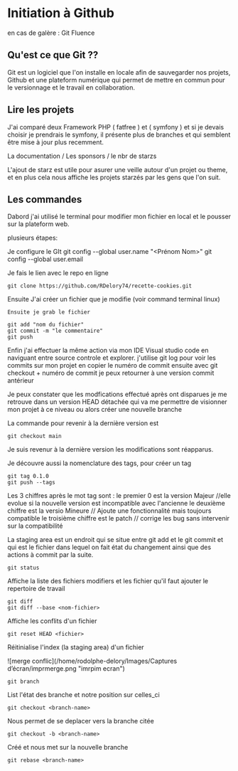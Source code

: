 
# Initiation à Github 

en cas de galère : Git Fluence

## Qu'est ce que Git ?? 

Git est un logiciel que l'on installe en locale afin de sauvegarder nos projets, Github et une plateform numérique qui permet de mettre en commun pour le versionnage et le travail en collaboration. 


## Lire les projets

J'ai comparé deux Framework PHP ( fatfree ) et ( symfony ) et si je devais choisir je prendrais le symfony, il présente plus de branches et qui semblent être mise à jour plus recemment. 

La documentation / Les sponsors / le nbr de starzs

L'ajout de starz est utile pour asurer une veille autour d'un projet ou theme, et en plus cela nous affiche les projets starzés par les gens que l'on suit. 

## Les commandes

Dabord j'ai utilisé le terminal pour modifier mon fichier en local et le pousser sur la plateform web. 

plusieurs étapes: 

Je configure le GIt 
git config --global user.name "<Prénom Nom>"
git config --global user.email <adresse-email>
    
    
Je fais le lien avec le repo en ligne
    
    git clone https://github.com/RDelory74/recette-cookies.git  
    
Ensuite J'ai créer un fichier que je modifie (voir command terminal linux) 
    
    Ensuite je grab le fichier
    
    git add "nom du fichier"
    git commit -m "le commentaire"
    git push 
    
    
Enfin j'ai effectuer la même action via mon IDE Visual studio code en naviguant entre source controle et explorer. 
    j'utilise git log pour voir les commits sur mon projet en copier le numéro de commit 
    ensuite avec git checkout + numéro de commit je peux retourner à une version commit antérieur 
    
Je peux constater que les modfications effectué après ont disparues je me retrouve dans un version HEAD détachée qui va me permettre de visionner mon projet à ce niveau ou alors créer une nouvelle branche
    
La commande pour revenir à la dernière version est 
    
    git checkout main 
    
    
Je suis revenur à la dernière version les modifications sont réapparus. 
    
Je découvre aussi la nomenclature des tags, pour créer un tag
    
    git tag 0.1.0
    git push --tags

Les 3 chiffres après le mot tag sont : 
    le premier  0 est la version Majeur //elle evolue si la nouvelle version est incompatible avec l'ancienne 
    le deuxième chiffre est la versio Mineure // Ajoute une fonctionnalité mais toujours compatible
    le troisième chiffre est le patch // corrige les bug sans intervenir sur la compatibilité
    
La staging area est un endroit qui se situe entre git add et le git commit et qui est le fichier dans lequel on fait état du changement ainsi que des actions à commit par la suite. 
    
    git status
Affiche la liste des fichiers modifiers et les fichier qu'il faut ajouter
le repertoire de travail

    git diff
    git diff --base <nom-fichier>
Affiche les conflits d'un fichier

    git reset HEAD <fichier>
Réitinialise l'index (la staging area) d'un fichier
    

 ![merge conflic](/home/rodolphe-delory/Images/Captures d’écran/imprmerge.png "imrpim ecran") 
    
    
    git branch
List l'état des branche et notre position sur celles_ci
    
    git checkout <branch-name>
Nous permet de se deplacer vers la branche citée
    
    git checkout -b <branch-name>
Créé et nous met sur la nouvelle branche
    
    

    



    git rebase <branch-name>
